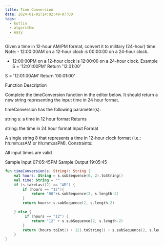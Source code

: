 ```yaml
---
title: Time Conversion
date: 2024-01-01T14:02:48-07:00
tags:
  - kotlin
  - algorithm
  - easy
---
```

Given a time in 12-hour AM/PM format, convert it to military (24-hour) time.
Note: - 12:00:00AM on a 12-hour clock is 00:00:00 on a 24-hour clock.
- 12:00:00PM on a 12-hour clock is 12:00:00 on a 24-hour clock.
Example
S = '12:01:00PM'
    Return '12:01:00'

S = '12:01:00AM'
    Return '00:01:00'

Function Description

Complete the timeConversion function in the editor below. It should return a new string representing the input time in 24 hour format.

timeConversion has the following parameter(s):

string s: a time in 12 hour format
Returns

string: the time in 24 hour format
Input Format

A single string 8 that represents a time in 12-hour clock format (i.e.: hh:mm:ssAM or hh:mm:ssPM).
Constraints:

All input times are valid

Sample Input
07:05:45PM
Sample Output
19:05:45
```kotlin
fun timeConversion(s: String): String {
    val hours: String = s.subSequence(0, 2).toString()
    val time: String = ""
    if (s.takeLast(2) == "AM") {
        if (hours == "12"){
            return "00"+s.subSequence(2, s.length-2)
        }       
        return hours+ s.subSequence(2, s.length-2)

    } else {
         if (hours == "12") {
            return "12" + s.subSequence(2, s.length-2)
        }
        return (hours.toInt() + 12).toString() + s.subSequence(2, s.length -2)
    }
}
